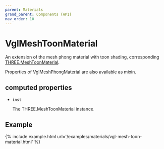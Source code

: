 ```yaml
---
parent: Materials
grand_parent: Components (API)
nav_order: 10
---
```

# VglMeshToonMaterial

An extension of the mesh phong material with toon shading,
corresponding [THREE.MeshToonMaterial](https://threejs.org/docs/index.html#api/materials/MeshToonMaterial).

Properties of [VglMeshPhongMaterial](vgl-mesh-phong-material) are also available as mixin. 

## computed properties 

- `inst` 

  The THREE.MeshToonMaterial instance. 


## Example

{% include example.html url='/examples/materials/vgl-mesh-toon-material.html' %}

